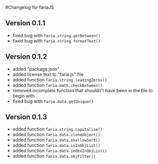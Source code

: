 #Changelog for fariaJS

## Version 0.1.1
 * fixed bug with `faria.string.getBetween()`
 * fixed bug with `faria.string.formatText()`

## Version 0.1.2
 * added "package.json"
 * added license text to "faria.js" file
 * added function `faria.string.leadingZeros()`
 * added function `faria.math.checkBetween()`
 * removed incomplete function that shouldn't have been in the file to begin with
 * fixed bug with `faria.data.getUnique()`

## Version 0.1.3
 * added function `faria.string.capitalise()`
 * added function `faria.data.cloneObject()`
 * added function `faria.data.shallowSort()`
 * added function `faria.data.isInObjList()`
 * added function `faria.data.indexInObjList()`
 * added function `faria.data.objFilter()`
